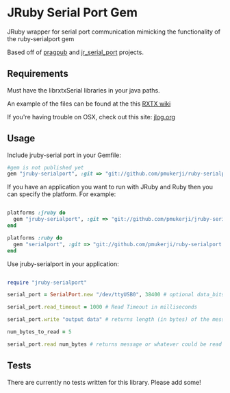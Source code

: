 # JRuby Serial Port Gem

JRuby wrapper for serial port communication mimicking the functionality of the ruby-serialport gem

Based off of [pragpub](https://github.com/undees/pragpub) and [jr_serial_port](https://github.com/dcrosby42/jr_serial_port) projects.

## Requirements

Must have the librxtxSerial libraries in your java paths.

An example of the files can be found at the this [RXTX wiki](http://rxtx.qbang.org/wiki/index.php/Download)

If you're having trouble on OSX, check out this site: [jlog.org](http://jlog.org/rxtx-mac.html)

## Usage

Include jruby-serial port in your Gemfile:

```ruby
#gem is not published yet
gem "jruby-serialport", :git => "git://github.com/pmukerji/ruby-serialport.git"
```

If you have an application you want to run with JRuby and Ruby then you can specify the platform. For example:

```ruby

platforms :jruby do
  gem "jruby-serialport", :git => "git://github.com/pmukerji/jruby-serialport.git"
end

platforms :ruby do
  gem "serialport", :git => "git://github.com/pmukerji/ruby-serialport.git"
end

```

Use jruby-serialport in your application:

```ruby

require "jruby-serialport"

serial_port = SerialPort.new "/dev/ttyUSB0", 38400 # optional data_bits=8, stop_bits=1, parity=GnuSerialPort::PARITY_NONE

serial_port.read_timeout = 1000 # Read Timeout in milliseconds

serial_port.write "output data" # returns length (in bytes) of the message written

num_bytes_to_read = 5

serial_port.read num_bytes # returns message or whatever could be read before timeout was reached

```

## Tests

There are currently no tests written for this library. Please add some!